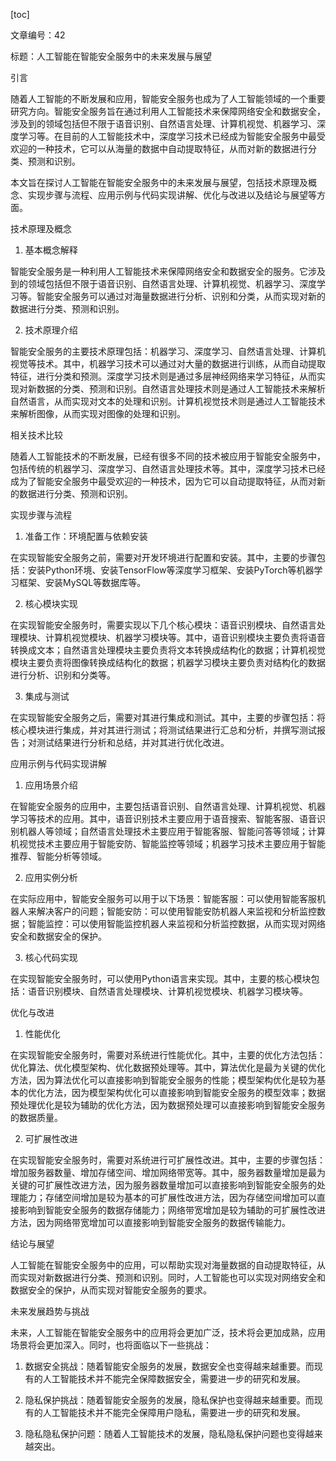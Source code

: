 
[toc]                    
                
                
文章编号：42

标题：人工智能在智能安全服务中的未来发展与展望

引言

随着人工智能的不断发展和应用，智能安全服务也成为了人工智能领域的一个重要研究方向。智能安全服务旨在通过利用人工智能技术来保障网络安全和数据安全，涉及到的领域包括但不限于语音识别、自然语言处理、计算机视觉、机器学习、深度学习等。在目前的人工智能技术中，深度学习技术已经成为智能安全服务中最受欢迎的一种技术，它可以从海量的数据中自动提取特征，从而对新的数据进行分类、预测和识别。

本文旨在探讨人工智能在智能安全服务中的未来发展与展望，包括技术原理及概念、实现步骤与流程、应用示例与代码实现讲解、优化与改进以及结论与展望等方面。

技术原理及概念

1. 基本概念解释

智能安全服务是一种利用人工智能技术来保障网络安全和数据安全的服务。它涉及到的领域包括但不限于语音识别、自然语言处理、计算机视觉、机器学习、深度学习等。智能安全服务可以通过对海量数据进行分析、识别和分类，从而实现对新的数据进行分类、预测和识别。

2. 技术原理介绍

智能安全服务的主要技术原理包括：机器学习、深度学习、自然语言处理、计算机视觉等技术。其中，机器学习技术可以通过对大量的数据进行训练，从而自动提取特征，进行分类和预测。深度学习技术则是通过多层神经网络来学习特征，从而实现对新数据的分类、预测和识别。自然语言处理技术则是通过人工智能技术来解析自然语言，从而实现对文本的处理和识别。计算机视觉技术则是通过人工智能技术来解析图像，从而实现对图像的处理和识别。

相关技术比较

随着人工智能技术的不断发展，已经有很多不同的技术被应用于智能安全服务中，包括传统的机器学习、深度学习、自然语言处理技术等。其中，深度学习技术已经成为了智能安全服务中最受欢迎的一种技术，因为它可以自动提取特征，从而对新的数据进行分类、预测和识别。

实现步骤与流程

1. 准备工作：环境配置与依赖安装

在实现智能安全服务之前，需要对开发环境进行配置和安装。其中，主要的步骤包括：安装Python环境、安装TensorFlow等深度学习框架、安装PyTorch等机器学习框架、安装MySQL等数据库等。

2. 核心模块实现

在实现智能安全服务时，需要实现以下几个核心模块：语音识别模块、自然语言处理模块、计算机视觉模块、机器学习模块等。其中，语音识别模块主要负责将语音转换成文本；自然语言处理模块主要负责将文本转换成结构化的数据；计算机视觉模块主要负责将图像转换成结构化的数据；机器学习模块主要负责对结构化的数据进行分析、识别和分类等。

3. 集成与测试

在实现智能安全服务之后，需要对其进行集成和测试。其中，主要的步骤包括：将核心模块进行集成，并对其进行测试；将测试结果进行汇总和分析，并撰写测试报告；对测试结果进行分析和总结，并对其进行优化改进。

应用示例与代码实现讲解

1. 应用场景介绍

在智能安全服务的应用中，主要包括语音识别、自然语言处理、计算机视觉、机器学习等技术的应用。其中，语音识别技术主要应用于语音搜索、智能客服、语音识别机器人等领域；自然语言处理技术主要应用于智能客服、智能问答等领域；计算机视觉技术主要应用于智能安防、智能监控等领域；机器学习技术主要应用于智能推荐、智能分析等领域。

2. 应用实例分析

在实际应用中，智能安全服务可以用于以下场景：智能客服：可以使用智能客服机器人来解决客户的问题；智能安防：可以使用智能安防机器人来监视和分析监控数据；智能监控：可以使用智能监控机器人来监视和分析监控数据，从而实现对网络安全和数据安全的保护。

3. 核心代码实现

在实现智能安全服务时，可以使用Python语言来实现。其中，主要的核心模块包括：语音识别模块、自然语言处理模块、计算机视觉模块、机器学习模块等。

优化与改进

1. 性能优化

在实现智能安全服务时，需要对系统进行性能优化。其中，主要的优化方法包括：优化算法、优化模型架构、优化数据预处理等。其中，算法优化是最为关键的优化方法，因为算法优化可以直接影响到智能安全服务的性能；模型架构优化是较为基本的优化方法，因为模型架构优化可以直接影响到智能安全服务的模型效率；数据预处理优化是较为辅助的优化方法，因为数据预处理可以直接影响到智能安全服务的数据质量。

2. 可扩展性改进

在实现智能安全服务时，需要对系统进行可扩展性改进。其中，主要的步骤包括：增加服务器数量、增加存储空间、增加网络带宽等。其中，服务器数量增加是最为关键的可扩展性改进方法，因为服务器数量增加可以直接影响到智能安全服务的处理能力；存储空间增加是较为基本的可扩展性改进方法，因为存储空间增加可以直接影响到智能安全服务的数据存储能力；网络带宽增加是较为辅助的可扩展性改进方法，因为网络带宽增加可以直接影响到智能安全服务的数据传输能力。

结论与展望

人工智能在智能安全服务中的应用，可以帮助实现对海量数据的自动提取特征，从而实现对新数据进行分类、预测和识别。同时，人工智能也可以实现对网络安全和数据安全的保护，从而实现对智能安全服务的要求。

未来发展趋势与挑战

未来，人工智能在智能安全服务中的应用将会更加广泛，技术将会更加成熟，应用场景将会更加深入。同时，也将面临以下一些挑战：

1. 数据安全挑战：随着智能安全服务的发展，数据安全也变得越来越重要。而现有的人工智能技术并不能完全保障数据安全，需要进一步的研究和发展。

2. 隐私保护挑战：随着智能安全服务的发展，隐私保护也变得越来越重要。而现有的人工智能技术并不能完全保障用户隐私，需要进一步的研究和发展。

3. 隐私隐私保护问题：随着人工智能技术的发展，隐私隐私保护问题也变得越来越突出。

